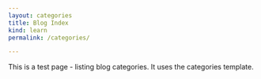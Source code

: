 ```yaml
---
layout: categories
title: Blog Index
kind: learn
permalink: /categories/

---
```



This is a test page - listing blog categories. It uses the categories template.